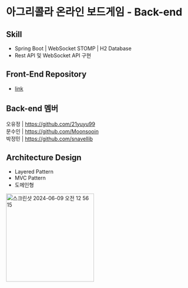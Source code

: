 # 아그리콜라 온라인 보드게임 - Back-end

## Skill
* Spring Boot | WebSocket STOMP | H2 Database <br>
* Rest API 및 WebSocket API 구현 


## Front-End Repository
* [link](https://github.com/sogong-sogong/agricola-frontend)

## Back-end 멤버
오유정 | https://github.com/21yuyu99<br>
문수인 | https://github.com/Moonsooin<br>
박정민 | https://github.com/snavellib


## Architecture Design
* Layered Pattern
* MVC Pattern
* 도메인형 <br>
<img width="239" alt="스크린샷 2024-06-09 오전 12 56 15" src="https://github.com/sogong-sogong/agricola-server/assets/91944385/0e836fa2-c2b9-43f6-a86d-ec9d942fddd2"/>
